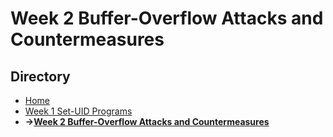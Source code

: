 # Week 2 Buffer-Overflow Attacks and Countermeasures
## Directory
- [Home](/README.md#table-of-contents)
- [Week 1 Set-UID Programs](/week1/README.md#Week-1-set-uid-programs)
- **&rarr;[Week 2 Buffer-Overflow Attacks and Countermeasures](/week2/README.md#Week-2-buffer-overflow-attacks-and-countermeasures)**